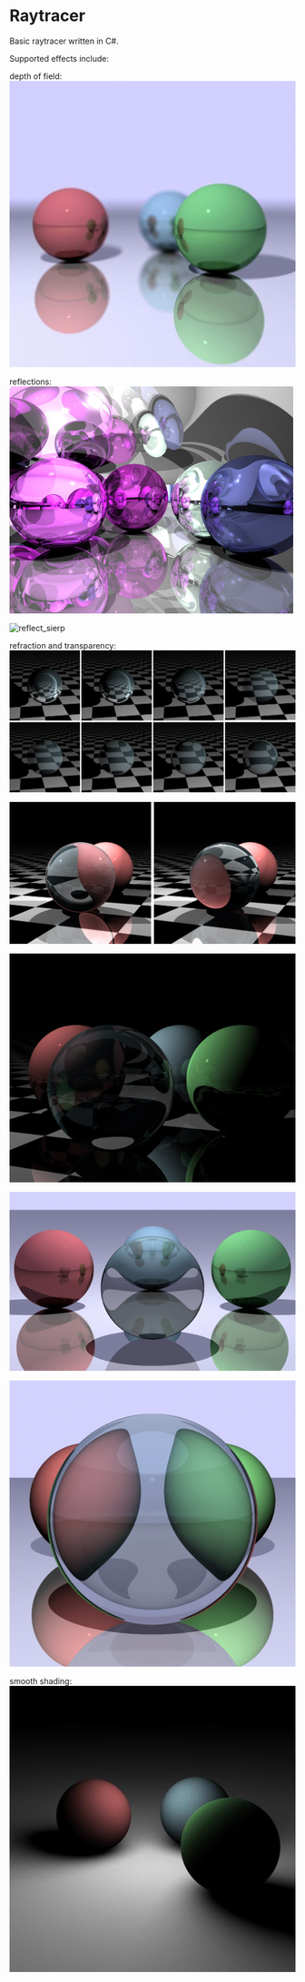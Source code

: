 Raytracer
=========

Basic raytracer written in C#.

Supported effects include:

depth of field:
![depth](https://github.com/msm-code/ray-tutor/raw/master/demo/depth.jpg)

reflections:
![reflect](https://github.com/msm-code/ray-tutor/raw/master/demo/reflect.png)

![reflect_sierp](https://github.com/msm-code/ray-tutor/raw/master/demo/reflect_sierp.jpg)

refraction and transparency:
![refract1](https://github.com/msm-code/ray-tutor/raw/master/demo/refract1.jpg)

![refract2](https://github.com/msm-code/ray-tutor/raw/master/demo/refract2.jpg)

![refract3](https://github.com/msm-code/ray-tutor/raw/master/demo/refract3.jpg)

![refract4](https://github.com/msm-code/ray-tutor/raw/master/demo/ray.11-009.jpg)

![transparency](https://github.com/msm-code/ray-tutor/raw/master/demo/transparency.jpg)

smooth shading:
![smooth](https://github.com/msm-code/ray-tutor/raw/master/demo/smooth.jpg)
